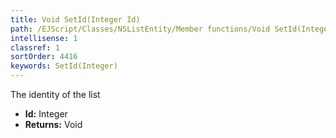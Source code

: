 ```yaml
---
title: Void SetId(Integer Id)
path: /EJScript/Classes/NSListEntity/Member functions/Void SetId(Integer p_0)
intellisense: 1
classref: 1
sortOrder: 4416
keywords: SetId(Integer)
---
```



The identity of the list



* **Id:** Integer
* **Returns:** Void


